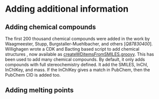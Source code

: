 # Adding additional information

## Adding chemical compounds

The first 200 thousand chemical compounds were added in the work by Waagmeester, Stupp, Burgstaller-Muehlbacher, and others [<cite>Q87830400</cite>].
Willighagen wrote a CDK and Bacting based script to add chemical structures <!-- https://doi.org/10.59350/k8jnz-7fb76 -->, now
available as [createWDitemsFromSMILES.groovy](https://github.com/egonw/ons-wikidata/blob/main/Wikidata/createWDitemsFromSMILES.groovy).
This has been used to add many chemical compounds. By default, it only adds compounds with full stereochemistry defined.
It add the SMILES, InChI, InChIKey, and mass. If the InChIKey gives a match in PubChem, then the PubChem CID is added too.

## Adding melting points


